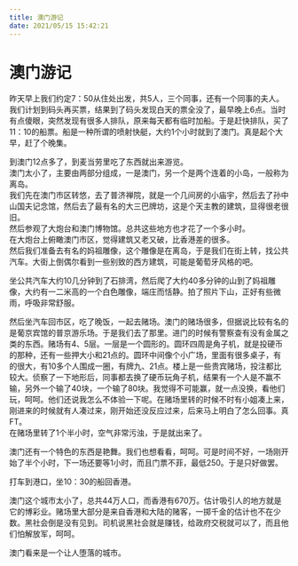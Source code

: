 ```yaml
---
title: 澳门游记  
date: 2021/05/15 15:42:21  
---
```

  
# 澳门游记  
昨天早上我们约定7：50从住处出发，共5人，三个同事，还有一个同事的夫人。我们计划到码头再买票，结果到了码头发现白天的票全没了，最早晚上6点。当时有点傻眼，突然发现有很多人排队，原来每天都有临时加船。于是赶快排队，买了11：10的船票。船是一种所谓的喷射快艇，大约1个小时就到了澳门。真是起个大早，赶了个晚集。  
  
到澳门12点多了，到麦当劳里吃了东西就出来游览。  
澳门太小了，主要由两部分组成，一是澳门，另一个是两个连着的小岛，一般称为离岛。  
我们先在澳门市区转悠，去了普济禅院，就是一个几间房的小庙宇，然后去了孙中山国夫记念馆，然后去了最有名的大三巴牌坊，这是个天主教的建筑，显得很老很旧。  
然后参观了大炮台和澳门博物馆。总共这些地方也才花了一个多小时。  
在大炮台上俯瞰澳门市区，觉得建筑又老又破，比香港差的很多。  
然后我们准备去有名的妈祖雕像，这个雕像是在离岛，于是我们在街上转，找公共汽车。大街上倒偶尔看到一些别致的西方建筑，可能是葡萄牙风格的吧。  
  
坐公共汽车大约10几分钟到了石排湾，然后爬了大约40多分钟的山到了妈祖雕像，大约有一二米高的一个白色雕像，端庄而恬静。拍了照片下山，正好有些微雨，呼吸非常舒服。  
  
然后坐汽车回市区，吃了晚饭，一起去赌场。澳门的赌场很多，但据说比较有名的是葡京宾馆的普京游乐场。于是我们去了那里。进门的时候有警察查有没有金属之类的东西。赌场有4、5层。一层是一个圆形的。圆环四周是角子机，就是投硬币的那种，还有一些押大小和21点的。圆环中间像个小广场，里面有很多桌子，有的很大，有10多个人围成一圈，有牌九、21点。楼上是一些贵宾赌场，投注都比较大。侦察了一下地形后，同事都去换了硬币玩角子机，结果有一个人是不赢不输，另外一个输了40块，一个输了80块。我觉得不可能赢，就一点没换，看他们玩，呵呵。他们还说我怎么不体验一下呢。在赌场里转的时候不时有小姐凑上来，刚进来的时候就有人凑过来，刚开始还没反应过来，后来马上明白了怎么回事。真FT。  
在赌场里转了1个半小时，空气非常污浊，于是就出来了。  
  
澳门还有一个特色的东西是艳舞。我们也想看看，呵呵。可是时间不好，一场刚开始了半个小时，下一场还要等1小时，而且门票不菲，最低250。于是只好做罢。  
  
打车到港口，坐10：30的船回香港。  
  
澳门这个城市太小了，总共44万人口，而香港有670万。估计吸引人的地方就是它的博彩业。赌场里大部分是来自香港和大陆的赌客，一掷千金的估计也不在少数。黑社会倒是没有见到。司机说黑社会就是赚钱，给政府交税就可以了，而且他们怕解放军，呵呵。  
  
澳门看来是一个让人堕落的城市。  
  
